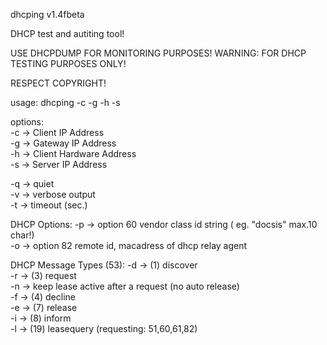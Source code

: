 dhcping v1.4fbeta


DHCP test and autiting tool!

USE DHCPDUMP FOR MONITORING PURPOSES!
WARNING: FOR DHCP TESTING PURPOSES ONLY!

RESPECT COPYRIGHT!


 
 
usage: dhcping -c <ciaddr> -g <giaddr> -h <chaddr> -s <server-ip>  
 
options:  
 -c <ciaddr>      -> Client IP Address  
 -g <giaddr>      -> Gateway IP Address  
 -h <chaddr>      -> Client Hardware Address  
 -s <server-ip>   -> Server IP Address  
 
 -q               -> quiet  
 -v               -> verbose output  
 -t <maxwait>     -> timeout (sec.) 
 
DHCP Options: 
 -p <vendor-mode> -> option 60 vendor class id string ( eg. "docsis" max.10 char!)  
 -o <relay-mac>   -> option 82 remote id, macadress of dhcp relay agent  
 
DHCP Message Types (53): 
 -d               -> (1) discover   
 -r               -> (3) request  
 -n               -> keep lease active after a request (no auto release)  
 -f               -> (4) decline  
 -e               -> (7) release  
 -i               -> (8) inform  
 -l               -> (19) leasequery (requesting: 51,60,61,82)
 
 
